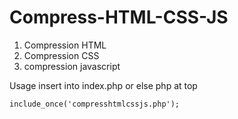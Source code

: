# Compress-HTML-CSS-JS

1) Compression HTML
2) Compression CSS
3) compression javascript


Usage
insert into index.php or else php at top
~~~~~~~~~~~~~~~~~~~~~~~~~~~~~~~~~~~~~~~~
include_once('compresshtmlcssjs.php');
~~~~~~~~~~~~~~~~~~~~~~~~~~~~~~~~~~~~~~~~


